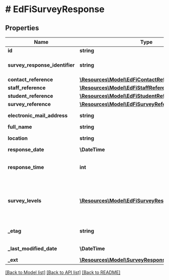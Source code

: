 # # EdFiSurveyResponse

## Properties

Name | Type | Description | Notes
------------ | ------------- | ------------- | -------------
**id** | **string** |  | [optional]
**survey_response_identifier** | **string** | The identifier of the survey typically from the survey application. |
**contact_reference** | [**\Resources\Model\EdFiContactReference**](EdFiContactReference.md) |  | [optional]
**staff_reference** | [**\Resources\Model\EdFiStaffReference**](EdFiStaffReference.md) |  | [optional]
**student_reference** | [**\Resources\Model\EdFiStudentReference**](EdFiStudentReference.md) |  | [optional]
**survey_reference** | [**\Resources\Model\EdFiSurveyReference**](EdFiSurveyReference.md) |  |
**electronic_mail_address** | **string** | Email address of the respondent. | [optional]
**full_name** | **string** | Full name of the respondent. | [optional]
**location** | **string** | Location of the respondent, often a city, district, or school. | [optional]
**response_date** | **\DateTime** | Date of the survey response. |
**response_time** | **int** | The amount of time in seconds it took for the respondent to complete the survey. | [optional]
**survey_levels** | [**\Resources\Model\EdFiSurveyResponseSurveyLevel[]**](EdFiSurveyResponseSurveyLevel.md) | An unordered collection of surveyResponseSurveyLevels. Provides information about the respondents of a survey and how they can be grouped together. | [optional]
**_etag** | **string** | A unique system-generated value that identifies the version of the resource. | [optional]
**_last_modified_date** | **\DateTime** | The date and time the resource was last modified. | [optional]
**_ext** | [**\Resources\Model\SurveyResponseExtensions**](SurveyResponseExtensions.md) |  | [optional]

[[Back to Model list]](../../README.md#models) [[Back to API list]](../../README.md#endpoints) [[Back to README]](../../README.md)
